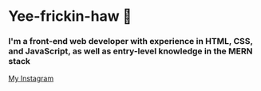 # **Yee**-frickin-**haw** 🤠

### I'm a front-end web developer with experience in HTML, CSS, and JavaScript, as well as entry-level knowledge in the MERN stack

[My Instagram](https://www.instagram.com/vossler_br)

<!--
**vosslerbr/vosslerbr** is a ✨ _special_ ✨ repository because its `README.md` (this file) appears on your GitHub profile.

Here are some ideas to get you started:

- 🔭 I’m currently working on ...
- 🌱 I’m currently learning ...
- 👯 I’m looking to collaborate on ...
- 🤔 I’m looking for help with ...
- 💬 Ask me about ...
- 📫 How to reach me: ...
- 😄 Pronouns: ...
- ⚡ Fun fact: ...
-->
